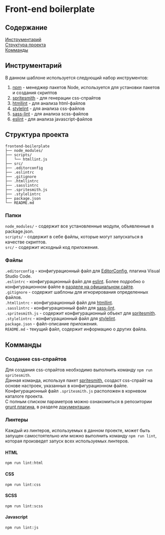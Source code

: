 # Front-end boilerplate
## Содержание
[Инструментарий](#tooling)  
[Структура проекта](#structure)  
[Комманды](#commands)  
## <a name="tooling"></a>Инструментарий
В данном шаблоне используется следующий набор инструментов:
1. [npm](https://www.npmjs.com/) - менеджер пакетов Node, используется для установки пакетов и создания скриптов
2. [spritesmith](https://github.com/Ensighten/spritesmith) - для генерации css-спрайтов
3. [htmllint](https://github.com/htmllint/htmllint) - для анализа html-файлов
4. [stylelint](https://stylelint.io/) - для анализа css-файлов
5. [sass-lint](https://www.npmjs.com/package/sass-lint) - для анализа scss-файлов
6. [eslint](https://eslint.org/) - для анализа javascript-файлов
## <a name="structure"></a>Структура проекта
```
frontend-boilerplate
├── node_modules/
├── scripts/
│   └── htmllint.js
├── src/
├── .editorconfig
├── .eslintrc
├── .gitignore
├── .htmllintrc
├── .sasslintrc
├── .spritesmith.js
├── .stylelintrc
├── package.json
└── README.md
```
### Папки
```node_modules/``` - содержит все установленные модули, объявленные в package.json.  
```scripts/``` - содержит в себе файлы, которые могут запускаться в качестве скриптов.  
```src/``` - содержит исходный код приложения.
### Файлы
```.editorconfig``` - конфигурационный файл для [EditorConfig](http://editorconfig.org/), плагина Visual Studio Code.  
```.eslintrc``` - конфигурационный файл для [еslint](https://eslint.org/). Более подробно о конфигурационном файле в [разделе на официальном сайте](https://eslint.org/docs/user-guide/configuring#using-configuration-files).  
```.gitignore``` - содержит шаблоны для игнорирования определенных файлов.  
```.htmllintrc``` - конфигурационный файл для [htmllint](https://github.com/htmllint/htmllint).  
```.sasslintrc``` - конфигурационный файл для [sass-lint](https://www.npmjs.com/package/sass-lint).  
```.spritesmith.js``` - содержит конфигурационный объект для [spritesmith](https://github.com/Ensighten/spritesmith).  
```.stylelintrc``` - конфигурационный файл для [stylelint](https://stylelint.io/).  
```package.json``` - файл-описание приложения.  
```README.md``` - текущий файл, содержит информацию о других файла.  
## <a name="commands"></a>Комманды
### Создание css-спрайтов
Для создания css-спрайтов необходимо выполнить команду ```npm run spritesmith```.  
Данная команда, используя пакет [spritesmith](https://github.com/Ensighten/spritesmith), создаст css-спрайт на основе настроек, указанных в конфигурационном файле.
Конфигурационный файл ```.spritesmith.js``` расположен в корневом каталоге проекта.  
С полным списком параметров можно ознакомиться в репозитории [grunt плагина](https://github.com/Ensighten/grunt-spritesmith), в разделе [документации](https://github.com/Ensighten/grunt-spritesmith#documentation).
### Линтеры
Каждый из линтеров, используемых в данном проекте, может быть запущен самостоятельно или можно выполнить команду ```npm run lint```, которая произведет запуск всех используемых линтеров.
#### HTML
```npm run lint:html```
#### CSS
```npm run lint:css```
#### SCSS
```npm run lint:scss```
#### Javascript
```npm run lint:js```

<!-- [1]: https://github.com/Ensighten/spritesmith  Spritesmith -->
<!-- [2]: https://github.com/Ensighten/grunt-spritesmith Grunt repository -->
<!-- [3]: https://github.com/Ensighten/grunt-spritesmith#documentation Description of the config parameters -->
<!-- [5]: https://www.npmjs.com/ npm -->
<!-- [6]: https://eslint.org/ eslint -->
<!-- [7]: https://stylelint.io/ stylelint -->
<!-- [8]: https://www.npmjs.com/package/sass-lint sass-lint -->
<!-- [9]: https://github.com/htmllint/htmllint htmllint -->
<!-- [10]: https://babeljs.io/ Babel -->
<!-- [11]: http://editorconfig.org/ editorconfig -->
<!-- [12]: https://eslint.org/docs/user-guide/configuring#using-configuration-files eslint configuration file -->
